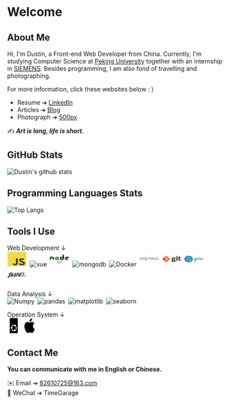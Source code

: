 # Welcome
## About Me

Hi, I'm Dustin, a Front-end Web Developer from China. Currently, I'm studying Computer Science at [Peking University](https://www.pku.edu.cn) together with an internship in [SIEMENS](https://www.siemens.com/global/en.html). Besides programming, I am also fond of travelling and photographing. 

For more information,  click these websites below : )
- Resume ➔ [LinkedIn](https://www.linkedin.com/in/dustinpeng)
- Articles ➔ [Blog](https://timegarage.github.io)
- Photograph ➔ [500px](https://500px.com.cn/dustinpeng)

✍️ ***Art is long, life is short.***

## GitHub Stats

![Dustin's github stats](https://github-readme-stats.vercel.app/api?username=TimeGarage&count_private=true&show_icons=true&theme=vue)
## Programming Languages Stats
![Top Langs](https://github-readme-stats.vercel.app/api/top-langs/?username=TimeGarage&theme=vue)

## Tools I Use

Web Development ↓ </br>
<img src="https://raw.githubusercontent.com/devicons/devicon/master/icons/javascript/javascript-original.svg" alt="javascript" width="45" height="35" />&ensp;<img src="https://devicons.github.io/devicon/devicon.git/icons/vuejs/vuejs-original-wordmark.svg" alt="vue" width="45" height="35" />&ensp;<img src="https://raw.githubusercontent.com/devicons/devicon/master/icons/nodejs/nodejs-original-wordmark.svg" alt="nodejs" width="45" height="35" />&ensp;<img src="https://devicons.github.io/devicon/devicon.git/icons/mongodb/mongodb-original-wordmark.svg" alt="mongodb" width="45" height="35" />&ensp;<img src="https://devicons.github.io/devicon/devicon.git/icons/docker/docker-original-wordmark.svg" alt="Docker" width="45" height="35" />&ensp;<img src="https://raw.githubusercontent.com/devicons/devicon/master/icons/express/express-original-wordmark.svg" alt="Express" width="45" height="35" />&ensp;<img src="https://raw.githubusercontent.com/devicons/devicon/master/icons/git/git-original-wordmark.svg" alt="Git" width="45" height="35" />&ensp;<img src="https://raw.githubusercontent.com/devicons/devicon/master/icons/yarn/yarn-original-wordmark.svg" alt="Yarn" width="45" height="35"/>&ensp;<img src="https://raw.githubusercontent.com/devicons/devicon/master/icons/babel/babel-plain.svg" alt="BABEL" width="45" height="35" />

Data Analysis ↓ </br><img src="https://raw.githubusercontent.com/numpy/numpy/master/branding/logo/primary/numpylogo.svg" alt="Numpy" width="80" height="35"/>&ensp;<img src="https://dev.pandas.io/static/img/pandas.svg" alt="pandas" width="80" height="35"/>&ensp;<img src="https://matplotlib.org/_static/logo2.svg" alt="matplotlib" width="80" height="35"/>&ensp;<img src="https://raw.githubusercontent.com/mwaskom/seaborn/master/doc/_static/logo-wide-lightbg.svg" alt="seaborn" width="80" height="35" />

Operation System ↓ </br> <img src="https://raw.githubusercontent.com/devicons/devicon/master/icons/ubuntu/ubuntu-plain.svg" alt="ubuntu" width="30" height="35"/>&ensp;<img src="https://raw.githubusercontent.com/devicons/devicon/master/icons/apple/apple-original.svg" alt="macOS" width="30" height="35"/>

## Contact Me

**You can communicate with me in English or Chinese.** 

✉️ Email ➔ 82610725@163.com</br>
💬 WeChat ➔ TimeGarage

